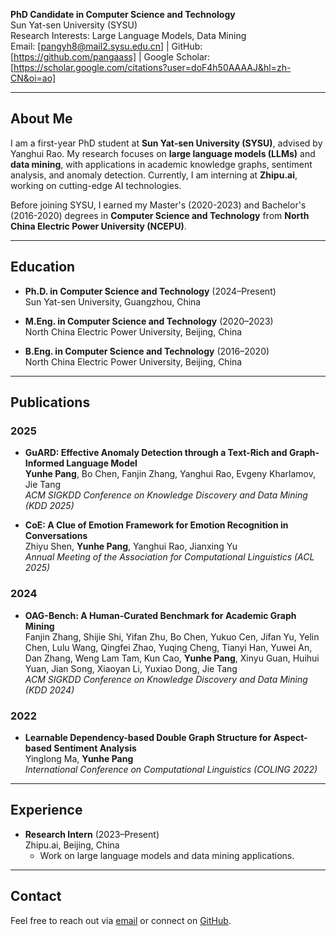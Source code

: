 **PhD Candidate in Computer Science and Technology**  
Sun Yat-sen University (SYSU)  
Research Interests: Large Language Models, Data Mining  
Email: [pangyh8@mail2.sysu.edu.cn] | GitHub: [https://github.com/pangaass] | Google Scholar: [https://scholar.google.com/citations?user=doF4h50AAAAJ&hl=zh-CN&oi=ao]  

---

## About Me

I am a first-year PhD student at **Sun Yat-sen University (SYSU)**, advised by Yanghui Rao. My research focuses on **large language models (LLMs)** and **data mining**, with applications in academic knowledge graphs, sentiment analysis, and anomaly detection. Currently, I am interning at **Zhipu.ai**, working on cutting-edge AI technologies.

Before joining SYSU, I earned my Master's (2020-2023) and Bachelor's (2016-2020) degrees in **Computer Science and Technology** from **North China Electric Power University (NCEPU)**.

---

## Education

- **Ph.D. in Computer Science and Technology** (2024–Present)  
  Sun Yat-sen University, Guangzhou, China  

- **M.Eng. in Computer Science and Technology** (2020–2023)  
  North China Electric Power University, Beijing, China  

- **B.Eng. in Computer Science and Technology** (2016–2020)  
  North China Electric Power University, Beijing, China  

---

## Publications

### 2025
- **GuARD: Effective Anomaly Detection through a Text-Rich and Graph-Informed Language Model**  
  **Yunhe Pang**, Bo Chen, Fanjin Zhang, Yanghui Rao, Evgeny Kharlamov, Jie Tang  
  *ACM SIGKDD Conference on Knowledge Discovery and Data Mining (KDD 2025)*  

- **CoE: A Clue of Emotion Framework for Emotion Recognition in Conversations**  
  Zhiyu Shen, **Yunhe Pang**, Yanghui Rao, Jianxing Yu  
  *Annual Meeting of the Association for Computational Linguistics (ACL 2025)*  

### 2024
- **OAG-Bench: A Human-Curated Benchmark for Academic Graph Mining**  
  Fanjin Zhang, Shijie Shi, Yifan Zhu, Bo Chen, Yukuo Cen, Jifan Yu, Yelin Chen, Lulu Wang, Qingfei Zhao, Yuqing Cheng, Tianyi Han, Yuwei An, Dan Zhang, Weng Lam Tam, Kun Cao, **Yunhe Pang**, Xinyu Guan, Huihui Yuan, Jian Song, Xiaoyan Li, Yuxiao Dong, Jie Tang  
  *ACM SIGKDD Conference on Knowledge Discovery and Data Mining (KDD 2024)*  

### 2022
- **Learnable Dependency-based Double Graph Structure for Aspect-based Sentiment Analysis**  
  Yinglong Ma, **Yunhe Pang**  
  *International Conference on Computational Linguistics (COLING 2022)*  

---

## Experience

- **Research Intern** (2023–Present)  
  Zhipu.ai, Beijing, China  
  - Work on large language models and data mining applications.  

---



## Contact

Feel free to reach out via [email](mailto:your-email@example.com) or connect on [GitHub](https://github.com/your-username).  
